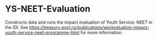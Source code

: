 # YS-NEET-Evaluation
Constructs data and runs the impact evaluation of Youth Service: NEET in the IDI. See https://treasury.govt.nz/publications/wp/evaluation-impact-youth-service-neet-programme-html for more information.
